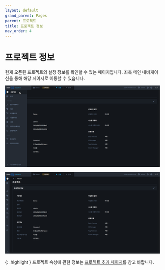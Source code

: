 ```yaml
---
layout: default
grand_parent: Pages
parent: 프로젝트
title: 프로젝트 정보
nav_order: 4
---
```


# 프로젝트 정보
현재 오픈된 프로젝트의 설정 정보를 확인할 수 있는 페이지입니다. 좌측 메인 내비게이션을 통해 해당 페이지로 이동할 수 있습니다.


![Project Info - Nav.](./project-info-nav.png)

![Project Info](./project-info.png)

{: .highlight }
프로젝트 속성에 관한 정보는 [프로젝트 추가 페이지](../project-add/#1-프로젝트-속성)를 참고 바랍니다.

